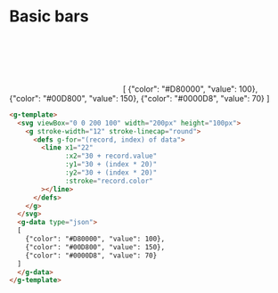 # Basic bars

<g-template>
  <svg viewBox="0 0 200 100" width="200px" height="100px">
	<g stroke-width="12" stroke-linecap="round">
	  <defs g-for="(record, index) of data">
  	    <line x1="22" 
              g-bind:x2="30 + record.value"   
              g-bind:y1="30 + (index * 20)"
              g-bind:y2="30 + (index * 20)"
              g-bind:stroke="record.color"
        ></line>
	  </defs>
	</g>
  </svg>
  <g-script type="data">
  [
    {"color": "#D80000", "value": 100},
    {"color": "#00D800", "value": 150},
    {"color": "#0000D8", "value": 70}
  ]
  </g-script>
</g-template>

```html
<g-template>
  <svg viewBox="0 0 200 100" width="200px" height="100px">
    <g stroke-width="12" stroke-linecap="round">
      <defs g-for="(record, index) of data">
        <line x1="22"
              :x2="30 + record.value"
              :y1="30 + (index * 20)"
              :y2="30 + (index * 20)"
              :stroke="record.color"
        ></line>
      </defs>
    </g>
  </svg>
  <g-data type="json">
  [
    {"color": "#D80000", "value": 100},
    {"color": "#00D800", "value": 150},
    {"color": "#0000D8", "value": 70}
  ]
  </g-data>
</g-template>
```